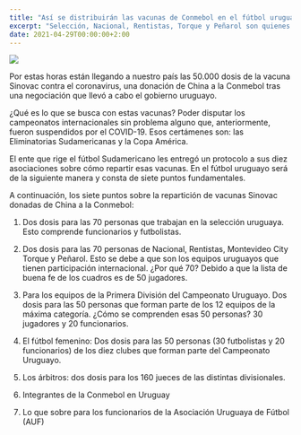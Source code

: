```yaml
---
title: "Así se distribuirán las vacunas de Conmebol en el fútbol uruguayo"
excerpt: "Selección, Nacional, Rentistas, Torque y Peñarol son quienes reciben más cantidad de dosis."
date: 2021-04-29T00:00:00+2:00
---
```



<img src="https://camo.githubusercontent.com/19677209d874a2ce8c9c885eaac38ca816ce232106090eb7f8692afdd33e9979/68747470733a2f2f7777772e72657075626c6963612e636f6d2e75792f77702d636f6e74656e742f75706c6f6164732f323032312f30342f566163756e612d392e6a7067">


Por estas horas están llegando a nuestro país las 50.000 dosis de la vacuna Sinovac contra el coronavirus, una donación de China a la Conmebol tras una negociación que llevó a cabo el gobierno uruguayo.


¿Qué es lo que se busca con estas vacunas? Poder disputar los campeonatos internacionales sin problema alguno que, anteriormente, fueron suspendidos por el COVID-19. Esos certámenes son: las Eliminatorias Sudamericanas y la Copa América.


El ente que rige el fútbol Sudamericano les entregó un protocolo a sus diez asociaciones sobre cómo repartir esas vacunas. En el fútbol uruguayo será de la siguiente manera y consta de siete puntos fundamentales.


A continuación, los siete puntos sobre la repartición de vacunas Sinovac donadas de China a la Conmebol:


1) Dos dosis para las 70 personas que trabajan en la selección uruguaya. Esto comprende funcionarios y futbolistas.


2) Dos dosis para las 70 personas de Nacional, Rentistas, Montevideo City Torque y Peñarol. Esto se debe a que son los equipos uruguayos que tienen participación internacional. ¿Por qué 70? Debido a que la lista de buena fe de los cuadros es de 50 jugadores.


3) Para los equipos de la Primera División del Campeonato Uruguayo. Dos dosis para las 50 personas que forman parte de los 12 equipos de la máxima categoría. ¿Cómo se comprenden esas 50 personas? 30 jugadores y 20 funcionarios.


4) El fútbol femenino: Dos dosis para las 50 personas (30 futbolistas y 20 funcionarios) de los diez clubes que forman parte del Campeonato Uruguayo.


5) Los árbitros: dos dosis para los 160 jueces de las distintas divisionales.


6) Integrantes de la Conmebol en Uruguay


7) Lo que sobre para los funcionarios de la Asociación Uruguaya de Fútbol (AUF)



